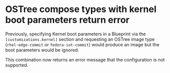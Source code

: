 # OSTree compose types with kernel boot parameters return error

Previously, specifying Kernel boot parameters in a Blueprint via the
`[customizations.kernel]` section and requesting an OSTree image type
(`rhel-edge-commit` or `fedora-iot-commit`) would produce an image but the boot
parameters would be ignored.

This combination now returns an error message that the configuration is not
supported.

